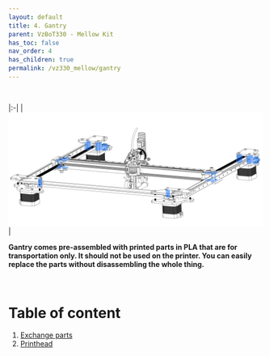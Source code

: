 ```yaml
---
layout: default
title: 4. Gantry
parent: VzBoT330 - Mellow Kit
has_toc: false
nav_order: 4
has_children: true
permalink: /vz330_mellow/gantry
---
```


<br>

|:-|
| ![Overview](../assets/images/manual/vz330_mellow/gantry/overview.png) |   


**Gantry comes pre-assembled with printed parts in PLA that are for transportation only. It should not be used on the printer. You can easily replace the parts without disassembling the whole thing.**

<br>

# Table of content

1. [Exchange parts](./gantry/disassemble)
2. [Printhead](./gantry/printhead)